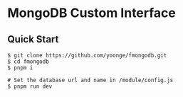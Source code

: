 # MongoDB Custom Interface

## Quick Start

``` shell
$ git clone https://github.com/yoonge/fmongodb.git
$ cd fmongodb
$ pnpm i

# Set the database url and name in /module/config.js
$ pnpm run dev
```
